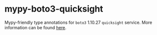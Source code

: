 # mypy-boto3-quicksight

Mypy-friendly type annotations for `boto3` 1.10.27 `quicksight` service.
More information can be found [here](https://github.com/vemel/mypy_boto3).
